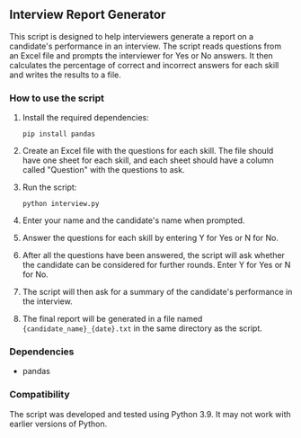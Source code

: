 ## Interview Report Generator

This script is designed to help interviewers generate a report on a candidate's performance in an interview. The script reads questions from an Excel file and prompts the interviewer for Yes or No answers. It then calculates the percentage of correct and incorrect answers for each skill and writes the results to a file.

### How to use the script

1. Install the required dependencies:

   ```
   pip install pandas 
   ```

2. Create an Excel file with the questions for each skill. The file should have one sheet for each skill, and each sheet should have a column called "Question" with the questions to ask.

3. Run the script:

   ```
   python interview.py
   ```

4. Enter your name and the candidate's name when prompted.

5. Answer the questions for each skill by entering Y for Yes or N for No.

6. After all the questions have been answered, the script will ask whether the candidate can be considered for further rounds. Enter Y for Yes or N for No.

7. The script will then ask for a summary of the candidate's performance in the interview.

8. The final report will be generated in a file named `{candidate_name}_{date}.txt` in the same directory as the script.

### Dependencies

- pandas

### Compatibility

The script was developed and tested using Python 3.9. It may not work with earlier versions of Python.